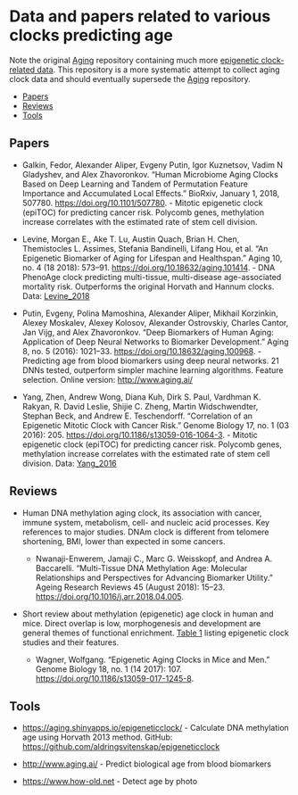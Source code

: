 # Data and papers related to various clocks predicting age

Note the original [Aging](https://github.com/mdozmorov/Aging) repository containing much more [epigenetic clock-related data](https://github.com/mdozmorov/Aging/tree/master/data). This repository is a more systematic attempt to collect aging clock data and should eventually supersede the [Aging](https://github.com/mdozmorov/Aging) repository.

* [Papers](#papers)
* [Reviews](#reviews)
* [Tools](#tools)

## Papers

- Galkin, Fedor, Alexander Aliper, Evgeny Putin, Igor Kuznetsov, Vadim N Gladyshev, and Alex Zhavoronkov. “Human Microbiome Aging Clocks Based on Deep Learning and Tandem of Permutation Feature Importance and Accumulated Local Effects.” BioRxiv, January 1, 2018, 507780. https://doi.org/10.1101/507780. - Mitotic epigenetic clock (epiTOC) for predicting cancer risk. Polycomb genes, methylation increase correlates with the estimated rate of stem cell division.

- Levine, Morgan E., Ake T. Lu, Austin Quach, Brian H. Chen, Themistocles L. Assimes, Stefania Bandinelli, Lifang Hou, et al. “An Epigenetic Biomarker of Aging for Lifespan and Healthspan.” Aging 10, no. 4 (18 2018): 573–91. https://doi.org/10.18632/aging.101414. - DNA PhenoAge clock predicting multi-tissue, multi-disease age-associated mortality risk. Outperforms the original Horvath and Hannum clocks. Data: [Levine_2018](data/Levine_2018/)

- Putin, Evgeny, Polina Mamoshina, Alexander Aliper, Mikhail Korzinkin, Alexey Moskalev, Alexey Kolosov, Alexander Ostrovskiy, Charles Cantor, Jan Vijg, and Alex Zhavoronkov. “Deep Biomarkers of Human Aging: Application of Deep Neural Networks to Biomarker Development.” Aging 8, no. 5 (2016): 1021–33. https://doi.org/10.18632/aging.100968. - Predicting age from blood biomarkers using deep neural networks. 21 DNNs tested, outperform simpler machine learning algorithms. Feature selection. Online version: http://www.aging.ai/

- Yang, Zhen, Andrew Wong, Diana Kuh, Dirk S. Paul, Vardhman K. Rakyan, R. David Leslie, Shijie C. Zheng, Martin Widschwendter, Stephan Beck, and Andrew E. Teschendorff. “Correlation of an Epigenetic Mitotic Clock with Cancer Risk.” Genome Biology 17, no. 1 (03 2016): 205. https://doi.org/10.1186/s13059-016-1064-3. - Mitotic epigenetic clock (epiTOC) for predicting cancer risk. Polycomb genes, methylation increase correlates with the estimated rate of stem cell division. Data: [Yang_2016](data/Yang_2016/)



## Reviews

-  Human DNA methylation aging clock, its association with cancer, immune system, metabolism, cell- and nucleic acid processes. Key references to major studies. DNAm clock is different from telomere shortening, BMI, lower than expected in some cancers.
    - Nwanaji-Enwerem, Jamaji C., Marc G. Weisskopf, and Andrea A. Baccarelli. “Multi-Tissue DNA Methylation Age: Molecular Relationships and Perspectives for Advancing Biomarker Utility.” Ageing Research Reviews 45 (August 2018): 15–23. https://doi.org/10.1016/j.arr.2018.04.005.

- Short review about methylation (epigenetic) age clock in human and mice. Direct overlap is low, morphogenesis and development are general themes of functional enrichment. [Table 1](https://genomebiology.biomedcentral.com/articles/10.1186/s13059-017-1245-8#Tab1) listing epigenetic clock studies and their features.
    - Wagner, Wolfgang. “Epigenetic Aging Clocks in Mice and Men.” Genome Biology 18, no. 1 (14 2017): 107. https://doi.org/10.1186/s13059-017-1245-8.


## Tools

- https://aging.shinyapps.io/epigeneticclock/ - Calculate DNA methylation age using Horvath 2013 method. GitHub: https://github.com/aldringsvitenskap/epigeneticclock

- http://www.aging.ai/ - Predict biological age from blood biomarkers

- https://www.how-old.net - Detect age by photo